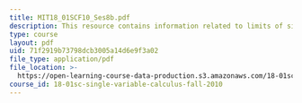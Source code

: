 ```yaml
---
title: MIT18_01SCF10_Ses8b.pdf
description: This resource contains information related to limits of sine and cosine.
type: course
layout: pdf
uid: 71f2919b73798dcb3005a14d6e9f3a02
file_type: application/pdf
file_location: >-
  https://open-learning-course-data-production.s3.amazonaws.com/18-01sc-single-variable-calculus-fall-2010/71f2919b73798dcb3005a14d6e9f3a02_MIT18_01SCF10_Ses8b.pdf
course_id: 18-01sc-single-variable-calculus-fall-2010
---
```

